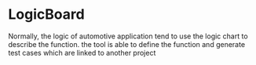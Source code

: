 # LogicBoard
Normally, the logic of automotive application tend to use the logic chart to describe the function. the tool is able to define the function and generate test cases which are linked to another project
